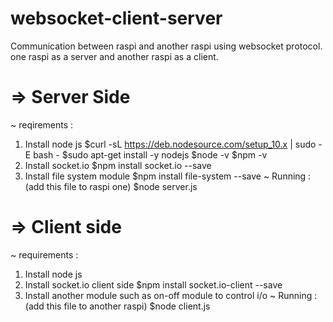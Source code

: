 # websocket-client-server
Communication between raspi and another raspi using websocket protocol. one raspi as a server and another raspi as a client.

# => Server Side
~ reqirements :
1. Install node js
$curl -sL https://deb.nodesource.com/setup_10.x | sudo -E bash -
$sudo apt-get install -y nodejs
$node -v 
$npm -v
2. Install socket.io
$npm install socket.io --save
3. Install file system module
$npm install file-system --save
~ Running : (add this file to raspi one)
$node server.js
  
# => Client side
~ requirements :
1. Install node js
2. Install socket.io client side
$npm install socket.io-client --save
3. Install another module such as on-off module to control i/o
~ Running : (add this file to another raspi)
$node client.js

